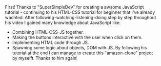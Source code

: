 First! Thanks to "SuperSimpleDev" for creating a awsome JavaScript tutorial - continuing to his HTML-CSS tutorial for beginner that I've already wachted. After following-watching-listening-doing step by step throughout his video I gained many knowledge about JavaScript like:
- Combining HTML-CSS-JS together.
- Making the buttons interactive with the user when click on them.
- Implementing HTML code through JS.
- Spawning some logic about objects, DOM with JS.
By following his tutorial at the end I can manage to create this "amazon-clone" project by myselft. Thanks to him again!
